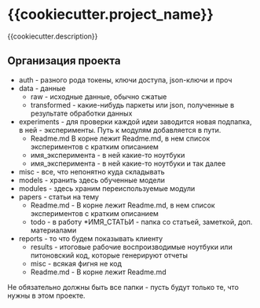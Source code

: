 {{cookiecutter.project_name}}
==============================

{{cookiecutter.description}}

Организация проекта
------------
* auth - разного рода токены, ключи доступа, json-ключи и проч
* data - данные
  * raw - исходные данные, обычно сжатые
  * transformed - какие-нибудь паркеты или json, полученные в результате обработки данных
* experiments - для проверки каждой идеи заводится новая подпапка, в ней - эксперименты. Путь к модулям добавляется в пути.
  * Readme.md В корне лежит  Readme.md, в нем список экспериментов с кратким описанием
  * имя_эксперимента - в ней какие-то ноутбуки
  * имя_эксперимента - в ней какие-то ноутбуки и так далее
* misc - все, что непонятно куда складывать
* models - хранить здесь обученные модели
* modules - здесь храним переиспользуемые модули
* papers - статьи на тему
  * Readme.md - В корне лежит Readme.md, в нем список экспериментов с кратким описанием
  * todo - в работу
  *ИМЯ_СТАТЬИ - папка со статьей, заметкой, доп. материалами
* reports - то что будем показывать клиенту
  * results - итоговые рабочие воспроизводимые ноутбуки или питоновский код, которые генерируют отчеты
  * misc - всякая фигня не код
  * Readme.md - В корне лежит Readme.md

Не обязательно должны быть все папки - пусть будут только те, что нужны в этом проекте.
